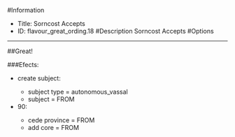 #Information
 - Title: Sorncost Accepts
 - ID: flavour_great_ording.18
#Description
Sorncost Accepts
#Options

___
##Great!

###Efects:<ul><li>create subject:</li><ul><li>subject type = autonomous_vassal</li><li>subject = FROM</li></ul><li>90:</li><ul><li>cede province = FROM</li><li>add core = FROM</li></ul></ul>
